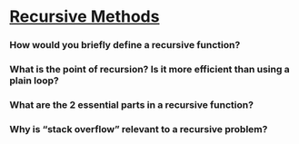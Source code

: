 # [Recursive Methods][def]

### How would you briefly define a recursive function?

### What is the point of recursion? Is it more efficient than using a plain loop?

### What are the 2 essential parts in a recursive function?

### Why is “stack overflow” relevant to a recursive problem?


[def]: https://www.theodinproject.com/lessons/javascript-recursive-methods#knowledge-check